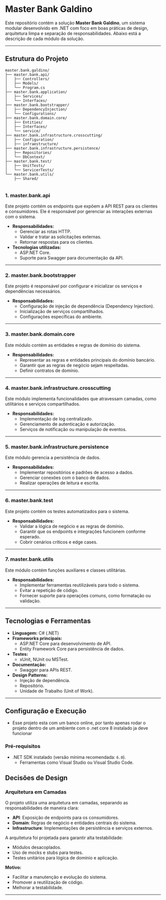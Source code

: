 # Master Bank Galdino

Este repositório contém a solução **Master Bank Galdino**, um sistema modular desenvolvido em .NET com foco em boas práticas de design, arquitetura limpa e separação de responsabilidades. Abaixo está a descrição de cada módulo da solução.

---

## Estrutura do Projeto


```plaintext
master.bank.galdino/
├── master.bank.api/
│   ├── Controllers/
│   ├── Models/
│   └── Program.cs
├── master.bank.application/
│   ├── Services/
│   └── Interfaces/
├── master.bank.bootstrapper/
│   ├── DependencyInjection/
│   └── Configurations/
├── master.bank.domain.core/
│   ├── Entities/
│   ├── Interfaces/
│   └── service/
├── master.bank.infrastructure.crosscutting/
│   ├── Configuration/
│   ├── infraestructure/
├── master.bank.infrastructure.persistence/
│   ├── Repositories/
│   └── DbContext/
├── master.bank.test/
│   ├── UnitTests/
│   └── ServicerTests/
└── master.bank.utils/
    ├── Shared/
   
 ```

### 1. **master.bank.api**
Este projeto contém os endpoints que expõem a API REST para os clientes e consumidores. Ele é responsável por gerenciar as interações externas com o sistema.

- **Responsabilidades:**
    - Gerenciar as rotas HTTP.
    - Validar e tratar as solicitações externas.
    - Retornar respostas para os clientes.
- **Tecnologias utilizadas:**
    - ASP.NET Core.
    - Suporte para Swagger para documentação da API.

---


### 2. **master.bank.bootstrapper**
Este projeto é responsável por configurar e inicializar os serviços e dependências necessários.

- **Responsabilidades:**
    - Configuração de injeção de dependência (Dependency Injection).
    - Inicialização de serviços compartilhados.
    - Configurações específicas do ambiente.

---

### 3. **master.bank.domain.core**
Este módulo contém as entidades e regras de domínio do sistema.

- **Responsabilidades:**
    - Representar as regras e entidades principais do domínio bancário.
    - Garantir que as regras de negócio sejam respeitadas.
    - Definir contratos de domínio.

---

### 4. **master.bank.infrastructure.crosscutting**
Este módulo implementa funcionalidades que atravessam camadas, como utilitários e serviços compartilhados.

- **Responsabilidades:**
    - Implementação de log centralizado.
    - Gerenciamento de autenticação e autorização.
    - Serviços de notificação ou manipulação de eventos.

---

### 5. **master.bank.infrastructure.persistence**
Este módulo gerencia a persistência de dados.

- **Responsabilidades:**
    - Implementar repositórios e padrões de acesso a dados.
    - Gerenciar conexões com o banco de dados.
    - Realizar operações de leitura e escrita.

---

### 6. **master.bank.test**
Este projeto contém os testes automatizados para o sistema.

- **Responsabilidades:**
    - Validar a lógica de negócio e as regras de domínio.
    - Garantir que os endpoints e integrações funcionem conforme esperado.
    - Cobrir cenários críticos e edge cases.

---

### 7. **master.bank.utils**
Este módulo contém funções auxiliares e classes utilitárias.

- **Responsabilidades:**
    - Implementar ferramentas reutilizáveis para todo o sistema.
    - Evitar a repetição de código.
    - Fornecer suporte para operações comuns, como formatação ou validação.

---

## Tecnologias e Ferramentas

- **Linguagem:** C# (.NET)
- **Frameworks principais:**
    - ASP.NET Core para desenvolvimento de API.
    - Entity Framework Core para persistência de dados.
- **Testes:**
    - xUnit, NUnit ou MSTest.
- **Documentação:**
    - Swagger para APIs REST.
- **Design Patterns:**
    - Injeção de dependência.
    - Repositório.
    - Unidade de Trabalho (Unit of Work).

---

## Configuração e Execução
 - Esse projeto esta com um banco online, por tanto apenas rodar o projeto dentro de um ambiente com o .net core 8 instalado ja deve funcionar 

### Pré-requisitos
- .NET SDK instalado (versão mínima recomendada: `6.0`).
  - Ferramentas como Visual Studio ou Visual Studio Code.


## Decisões de Design

###  **Arquitetura em Camadas**
O projeto utiliza uma arquitetura em camadas, separando as responsabilidades de maneira clara:
- **API**: Exposição de endpoints para os consumidores.
- **Domain**: Regras de negócio e entidades centrais do sistema.
- **Infrastructure**: Implementações de persistência e serviços externos.

A arquitetura foi projetada para garantir alta testabilidade:
- Módulos desacoplados.
- Uso de mocks e stubs para testes.
- Testes unitários para lógica de domínio e aplicação.

**Motivo:**
- Facilitar a manutenção e evolução do sistema.
- Promover a reutilização de código.
- Melhorar a testabilidade.

---

